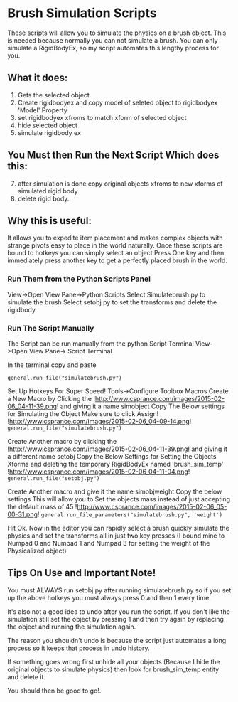# Brush Simulation Scripts

These scripts will allow you to simulate the physics on a brush object. This is needed because normally you can not simulate a brush. You can only simulate a RigidBodyEx, so my script automates this lengthy process for you.

## What it does:
1. Gets the selected object.
2. Create rigidbodyex and copy model of seleted object to rigidbodyex 'Model' Property
3. set rigidbodyex xfroms to match xform of selected object
5. hide selected object
6. simulate rigidbody ex

## You Must then Run the Next Script Which does this:

7. after simulation is done copy original objects xfroms to new xforms of simulated rigid body
8. delete rigid body.

## Why this is useful:
It allows you to expedite item placement and makes complex objects with strange pivots easy to place in the world naturally. Once these scripts are bound to hotkeys you can simply select an object Press One key and then immediately press another key to get a perfectly placed brush in the world.

### Run Them from the Python Scripts Panel
View->Open View Pane->Python Scripts
Select Simulatebrush.py to simulate the brush
Select setobj.py to set the transforms and delete the rigidbody

### Run The Script Manually
The Script can be run manually from the python Script Terminal 
View->Open View Pane-> Script Terminal

In the terminal copy and paste

`general.run_file("simulatebrush.py")`

Set Up Hotkeys For Super Speed!
Tools->Configure Toolbox Macros
Create a New Macro by Clicking the !http://www.csprance.com/images/2015-02-06_04-11-39.png! and giving it a name simobject
Copy The Below settings for Simulating the Object Make sure to click Assign!
!http://www.csprance.com/images/2015-02-06_04-09-14.png!
`general.run_file("simulatebrush.py")`

Create Another macro by clicking the  !http://www.csprance.com/images/2015-02-06_04-11-39.png! and giving it a different name setobj
Copy the Below Settings for Setting the Objects Xforms and deleting the temporary RigidBodyEx named 'brush_sim_temp'
!http://www.csprance.com/images/2015-02-06_04-11-04.png!
`general.run_file("setobj.py")`

Create Another macro and give it the name simobjweight
Copy the below settings This will allow you to Set the objects mass instead of just accepting the default mass of 45
!http://www.csprance.com/images/2015-02-06_05-00-31.png!
`general.run_file_parameters("simulatebrush.py", 'weight')`

Hit Ok.
Now in the editor you can rapidly select a brush quickly simulate the physics and set the transforms all in just two key presses (I bound mine to Numpad 0 and Numpad 1 and Numpad 3 for setting the weight of the Physicalized object)

## Tips On Use and Important Note!
You must ALWAYS run setobj.py after running simulatebrush.py so if you set up the above hotkeys you must always press 0 and then 1 every time.

It's also not a good idea to undo after you run the script. If you don't like the simulation still set the object by pressing 1 and then try again by replacing the object and running the simulation again.

The reason you shouldn't undo is because the script just automates a long process so it keeps that process in undo history.

If something goes wrong first unhide all your objects (Because I hide the original objects to simulate physics)
then look for brush_sim_temp entity and delete it.

You should then be good to go!.



